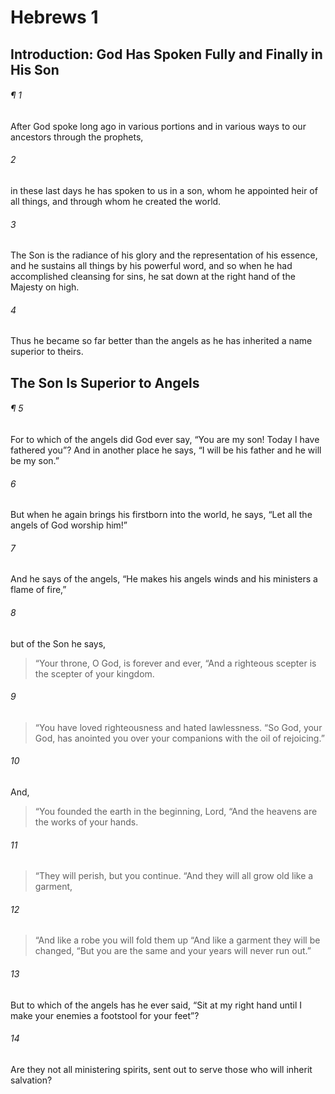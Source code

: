 # Hebrews 1
## Introduction: God Has Spoken Fully and Finally in His Son
###### ¶ 1
After God spoke long ago in various portions and in various ways to our ancestors through the prophets,
###### 2
in these last days he has spoken to us in a son, whom he appointed heir of all things, and through whom he created the world.
###### 3
The Son is the radiance of his glory and the representation of his essence, and he sustains all things by his powerful word, and so when he had accomplished cleansing for sins, he sat down at the right hand of the Majesty on high.
###### 4
Thus he became so far better than the angels as he has inherited a name superior to theirs.
## The Son Is Superior to Angels
###### ¶ 5
For to which of the angels did God ever say, “You are my son! Today I have fathered you”? And in another place he says, “I will be his father and he will be my son.”
###### 6
But when he again brings his firstborn into the world, he says, “Let all the angels of God worship him!”
###### 7
And he says of the angels, “He makes his angels winds and his ministers a flame of fire,”
###### 8
but of the Son he says,
> “Your throne, O God, is forever and ever,
> “And a righteous scepter is the scepter of your kingdom.
###### 9
> “You have loved righteousness and hated lawlessness.
> “So God, your God, has anointed you over your companions with the oil of rejoicing.”
###### 10
And,
> “You founded the earth in the beginning, Lord,
> “And the heavens are the works of your hands.
###### 11
> “They will perish, but you continue.
> “And they will all grow old like a garment,
###### 12
> “And like a robe you will fold them up
> “And like a garment they will be changed,
> “But you are the same and your years will never run out.”
###### 13
But to which of the angels has he ever said, “Sit at my right hand until I make your enemies a footstool for your feet”?
###### 14
Are they not all ministering spirits, sent out to serve those who will inherit salvation?
